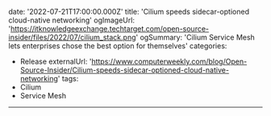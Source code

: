 date: '2022-07-21T17:00:00.000Z'
title: 'Cilium speeds sidecar-optioned cloud-native networking'
ogImageUrl: 'https://itknowledgeexchange.techtarget.com/open-source-insider/files/2022/07/cilium_stack.png'
ogSummary: 'Cilium Service Mesh lets enterprises chose the best option for themselves'
categories:
  - Release
externalUrl: 'https://www.computerweekly.com/blog/Open-Source-Insider/Cilium-speeds-sidecar-optioned-cloud-native-networking'
tags:
  - Cilium
  - Service Mesh
---
